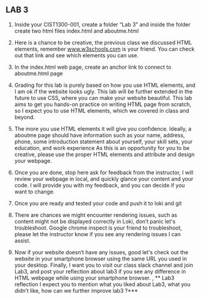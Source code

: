 ## LAB 3

1.	Inside your CIST1300-001, create a folder “Lab 3” and inside the folder create two html files index.html and aboutme.html

2.	Here is a chance to be creative, the previous class we discussed HTML elements, remember www.w3schools.com is your friend. You can check out that link and see which elements you can use.

3.	In the index.html web page, create an anchor link to connect to aboutme.html page

4.	Grading for this lab is purely based on how you use HTML elements, and I am ok if the website looks ugly. This lab will be further extended in the future to use CSS, where you can make your website beautiful. This lab aims to get you hands-on practice on writing HTML page from scratch, so I expect you to use HTML elements, which we covered in class and beyond. 

5.	The more you use HTML elements it will give you confidence. Ideally, a aboutme page should have information such as your name, address, phone, some introduction statement about yourself, your skill sets, your education, and work experience  As this is an opportunity for you to be creative, please use the proper HTML elements and attribute and design your webpage.

6.	Once you are done, stop here ask for feedback from the instructor, I will review your webpage in local, and quickly glance your content and your code. I will provide you with my feedback, and you can decide if you want to change.

7.	Once you are ready and tested your code and push it to loki and git

8.	There are chances we might encounter rendering issues, such as content might not be displayed correctly in Loki, don’t panic let's troubleshoot. Google chrome inspect is your friend to troubleshoot, please let the instructor know if you see any rendering issues I can assist.

9.	Now if your website doesn’t have any issues, good let's check out the website in your smartphone browser using the same URL you used in your desktop. Finally, I want you to visit our class slack channel and join Lab3, and post your reflection about lab3 if you see any difference in HTML webpage while using your smartphone browser.  ,
** Lab3 reflection I expect you to mention what you liked about Lab3, what you didn’t like, how can we further improve lab3 ?***

